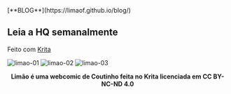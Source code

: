 <head>
        <link rel="stylesheet" href="style.css">
      
</Head>
[**BLOG**](https://limaof.github.io/blog/)


## Leia a HQ semanalmente
Feito com [Krita](https://www.krita.org)

![limao-01](https://user-images.githubusercontent.com/88214445/127747664-2624cdd1-5afd-48de-b135-af7addc53f4c.jpg)
![limao-02](https://user-images.githubusercontent.com/88214445/127747666-d7d0abce-ecee-432a-82a4-53244037a3a2.jpg)
![limao-03](https://user-images.githubusercontent.com/88214445/127747668-34830e93-6184-42f6-8427-da43b61c2c6c.jpg)



<p Align="center"> <b>Limão é uma webcomic de Coutinho feita no Krita licenciada em CC BY-NC-ND 4.0</b></p>  

